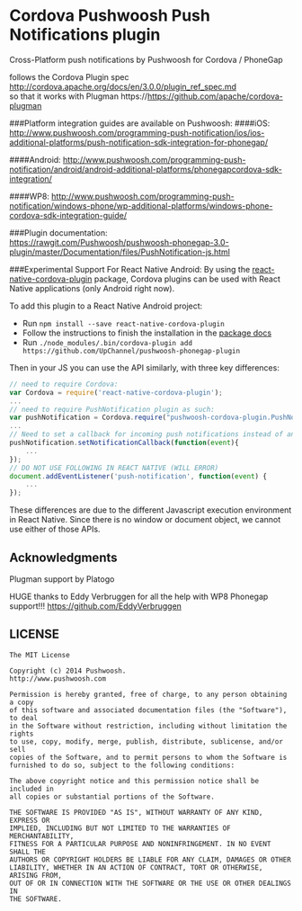 Cordova Pushwoosh Push Notifications plugin
===================================================

Cross-Platform push notifications by Pushwoosh for Cordova / PhoneGap

follows the Cordova Plugin spec http://cordova.apache.org/docs/en/3.0.0/plugin_ref_spec.md  
so that it works with Plugman https://https://github.com/apache/cordova-plugman

###Platform integration guides are available on Pushwoosh:
####iOS:
http://www.pushwoosh.com/programming-push-notification/ios/ios-additional-platforms/push-notification-sdk-integration-for-phonegap/

####Android:
http://www.pushwoosh.com/programming-push-notification/android/android-additional-platforms/phonegapcordova-sdk-integration/

####WP8:
http://www.pushwoosh.com/programming-push-notification/windows-phone/wp-additional-platforms/windows-phone-cordova-sdk-integration-guide/

###Plugin documentation:  
https://rawgit.com/Pushwoosh/pushwoosh-phonegap-3.0-plugin/master/Documentation/files/PushNotification-js.html

###Experimental Support For React Native Android:
By using the [react-native-cordova-plugin](https://github.com/axemclion/react-native-cordova-plugin) package, Cordova plugins can be used with React Native applications (only Android right now).

To add this plugin to a React Native Android project:
- Run `npm install --save react-native-cordova-plugin`
- Follow the instructions to finish the installation in the [package docs](https://github.com/axemclion/react-native-cordova-plugin)
- Run `./node_modules/.bin/cordova-plugin add https://github.com/UpChannel/pushwoosh-phonegap-plugin`

Then in your JS you can use the API similarly, with three key differences:
```javascript
// need to require Cordova:
var Cordova = require('react-native-cordova-plugin');
...
// need to require PushNotification plugin as such:
var pushNotification = Cordova.require("pushwoosh-cordova-plugin.PushNotification");
...
// Need to set a callback for incoming push notifications instead of an event listener:
pushNotification.setNotificationCallback(function(event){
	...
});
// DO NOT USE FOLLOWING IN REACT NATIVE (WILL ERROR)
document.addEventListener('push-notification', function(event) {
	...
});
```
These differences are due to the different Javascript execution environment in React Native. Since there is no window or document object, we cannot use either of those APIs.

## Acknowledgments
Plugman support by Platogo

HUGE thanks to Eddy Verbruggen for all the help with WP8 Phonegap support!!!
https://github.com/EddyVerbruggen


## LICENSE

	The MIT License

	Copyright (c) 2014 Pushwoosh.
	http://www.pushwoosh.com

	Permission is hereby granted, free of charge, to any person obtaining a copy
	of this software and associated documentation files (the "Software"), to deal
	in the Software without restriction, including without limitation the rights
	to use, copy, modify, merge, publish, distribute, sublicense, and/or sell
	copies of the Software, and to permit persons to whom the Software is
	furnished to do so, subject to the following conditions:

	The above copyright notice and this permission notice shall be included in
	all copies or substantial portions of the Software.

	THE SOFTWARE IS PROVIDED "AS IS", WITHOUT WARRANTY OF ANY KIND, EXPRESS OR
	IMPLIED, INCLUDING BUT NOT LIMITED TO THE WARRANTIES OF MERCHANTABILITY,
	FITNESS FOR A PARTICULAR PURPOSE AND NONINFRINGEMENT. IN NO EVENT SHALL THE
	AUTHORS OR COPYRIGHT HOLDERS BE LIABLE FOR ANY CLAIM, DAMAGES OR OTHER
	LIABILITY, WHETHER IN AN ACTION OF CONTRACT, TORT OR OTHERWISE, ARISING FROM,
	OUT OF OR IN CONNECTION WITH THE SOFTWARE OR THE USE OR OTHER DEALINGS IN
	THE SOFTWARE.
